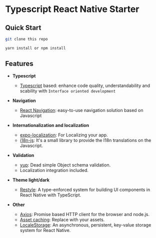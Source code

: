 # Typescript React Native Starter

## Quick Start

```bash
git clone this repo
```

```bash
yarn install or npm install
```

## Features

- **Typescript**
  - [Typescript](https://github.com/microsoft/TypeScript) based: enhance code quality, understandability and scability with `Interface oriented development`

- **Navigation**
  - [React Navigation](https://github.com/react-navigation/react-navigation): easy-to-use navigation solution based on Javascript

- **Internationalization and localization**
  - [expo-localization](https://docs.expo.io/versions/latest/sdk/localization/): For Localizing your app.
  - [i18n-js](https://github.com/fnando/i18n-js): It's a small library to provide the I18n translations on the Javascript.

- **Validation**
  - [yup](https://github.com/jquense/yup): Dead simple Object schema validation.
  - Localization integration included.

- **Theme light/dark**
  - [Restyle](https://github.com/Shopify/restyle): A type-enforced system for building UI components in React Native with TypeScript.

- **Other**
  - [Axios](https://github.com/axios/axios): Promise based HTTP client for the browser and node.js.
  - [Asset caching](https://docs.expo.io/guides/preloading-and-caching-assets/): Replace with your assets.
  - [LocaleStorage](https://github.com/react-native-async-storage/async-storage): An asynchronous, persistent, key-value storage system for React Native.
